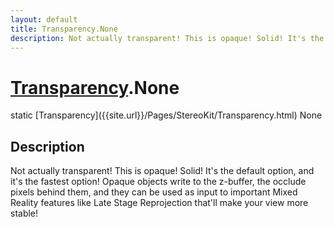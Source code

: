 ```yaml
---
layout: default
title: Transparency.None
description: Not actually transparent! This is opaque! Solid! It's the default option, and it's the fastest option! Opaque objects write to the z-buffer, the occlude pixels behind them, and they can be used as input to important Mixed Reality features like Late Stage Reprojection that'll make your view more stable!
---
```

# [Transparency]({{site.url}}/Pages/StereoKit/Transparency.html).None

<div class='signature' markdown='1'>
static [Transparency]({{site.url}}/Pages/StereoKit/Transparency.html) None
</div>

## Description
Not actually transparent! This is opaque! Solid! It's
the default option, and it's the fastest option! Opaque objects
write to the z-buffer, the occlude pixels behind them, and they
can be used as input to important Mixed Reality features like
Late Stage Reprojection that'll make your view more stable!


